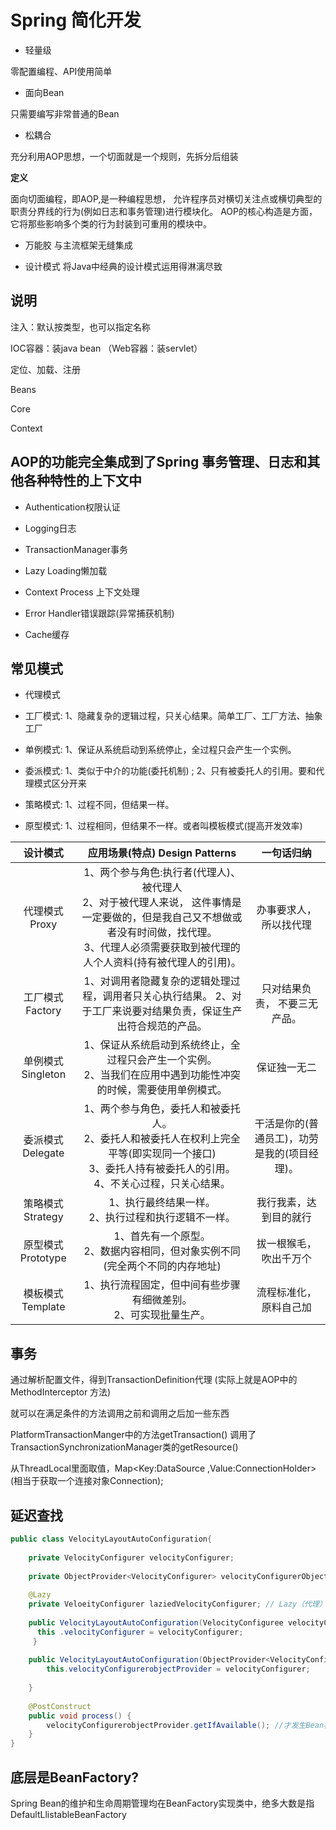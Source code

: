 # Spring 简化开发

* 轻量级

零配置编程、API使用简单

* 面向Bean

只需要编写非常普通的Bean

* 松耦合

充分利用AOP思想，一个切面就是一个规则，先拆分后组装

**定义**

面向切面编程，即AOP,是一种编程思想， 允许程序员对横切关注点或横切典型的职责分界线的行为(例如日志和事务管理)进行模块化。
AOP的核心构造是方面，它将那些影响多个类的行为封装到可重用的模块中。

* 万能胶
与主流框架无缝集成

* 设计模式
将Java中经典的设计模式运用得淋漓尽致


## 说明

注入：默认按类型，也可以指定名称

IOC容器：装java bean （Web容器：装servlet）


定位、加载、注册

Beans

Core

Context

## AOP的功能完全集成到了Spring 事务管理、日志和其他各种特性的上下文中

* Authentication权限认证

* Logging日志

* TransactionManager事务

* Lazy Loading懒加载

* Context Process 上下文处理

* Error Handler错误跟踪(异常捕获机制)

* Cache缓存

## 常见模式

* 代理模式

* 工厂模式: 1、隐藏复杂的逻辑过程，只关心结果。简单工厂、工厂方法、抽象工厂

* 单例模式: 1、保证从系统启动到系统停止，全过程只会产生一个实例。

* 委派模式: 1、类似于中介的功能(委托机制) ; 2、只有被委托人的引用。要和代理模式区分开来

* 策略模式: 1、过程不同，但结果一样。

* 原型模式: 1、过程相同，但结果不一样。或者叫模板模式(提高开发效率)


|设计模式 | 应用场景(特点) Design Patterns|一句话归纳|
|:--:|:--:|:--:|
|代理模式 Proxy | 1、两个参与角色:执行者(代理人)、被代理人 <br>2、对于被代理人来说， 这件事情是一定要做的，但是我自己又不想做或者没有时间做，找代理。<br>3、代理人必须需要获取到被代理的人个人资料(持有被代理人的引用)。|办事要求人，所以找代理|
|工厂模式 Factory|  1、对调用者隐藏复杂的逻辑处理过程，调用者只关心执行结果。 2、对于工厂来说要对结果负责，保证生产出符合规范的产品。| 只对结果负责， 不要三无产品。| 
|单例模式 Singleton|1、保证从系统启动到系统终止，全过程只会产生一个实例。 <br>2、当我们在应用中遇到功能性冲突的时候，需要使用单例模式。 |保证独一无二|
|委派模式  Delegate|1、两个参与角色，委托人和被委托人。 <br>2、委托人和被委托人在权利上完全平等(即实现同一个接口)<br>3、委托人持有被委托人的引用。<br>4、不关心过程，只关心结果。 |干活是你的(普通员工)，功劳是我的(项目经理)。|
|策略模式 Strategy| 1、执行最终结果一样。 <br>2、执行过程和执行逻辑不一样。| 我行我素，达到目的就行| 
|原型模式 Prototype| 1、首先有一个原型。  <br>2、数据内容相同，但对象实例不同(完全两个不同的内存地址) |拔一根猴毛，吹出千万个|
|模板模式 Template|1、执行流程固定，但中间有些步骤有细微差别。<br>2、可实现批量生产。|流程标准化，原料自己加|


## 事务

通过解析配置文件，得到TransactionDefinition代理 (实际上就是AOP中的MethodInterceptor 方法)

就可以在满足条件的方法调用之前和调用之后加一些东西

PlatformTransactionManger中的方法getTransaction()  调用了TransactionSynchronizationManager类的getResource()

从ThreadLocal里面取值，Map<Key:DataSource ,Value:ConnectionHolder> (相当于获取一个连接对象Connection);

##  延迟查找

```java
public class VelocityLayoutAutoConfiguration{
    
    private VelocityConfigurer velocityConfigurer;
    
    private ObjectProvider<VelocityConfigurer> velocityConfigurerObjectProvider; //延迟依赖查找
    
    @Lazy
    private VeloeityConfigurer laziedVelocityConfigurer; // Lazy（代理）对象会被字节码提升延迟依赖注入
    
    public VelocityLayoutAutoConfiguration(VelocityConfiguree velocityConfigurer) { //可能过早初始化VelocityConfigurer
      this .velocityConfigurer = velocityConfigurer;
     }
    
    public VelocityLayoutAutoConfiguration(ObjectProvider<VelocityConfigurer> velocityConfigurer) {
        this.velocityConfigurerobjectProvider = velocityConfigurer;
    
    }
    
    @PostConstruct
    public void process() {
        velocityConfigurerobjectProvider.getIfAvailable(); //才发生Bean初始化
    }
}
```

## 底层是BeanFactory?

Spring Bean的维护和生命周期管理均在BeanFactory实现类中，绝多大数是指DefaultLlistableBeanFactory





